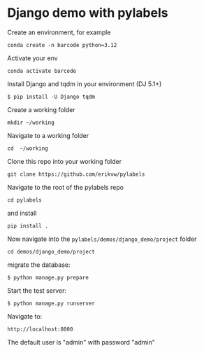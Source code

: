Django demo with pylabels
=========================

Create an environment, for example

    conda create -n barcode python=3.12

Activate your env

    conda activate barcode

Install Django and tqdm in your environment (DJ 5.1+)

    $ pip install -U Django tqdm

Create a working folder

    mkdir ~/working

Navigate to a working folder

    cd  ~/working

Clone this repo into your working folder

    git clone https://github.com/erikvw/pylabels

Navigate to the root of the pylabels repo

    cd pylabels

and install

    pip install .

Now navigate into the ``pylabels/demos/django_demo/project`` folder

    cd demos/django_demo/project

migrate the database:

    $ python manage.py prepare

Start the test server:

    $ python manage.py runserver

Navigate to:

    http://localhost:8000

The default user is "admin" with password "admin"
